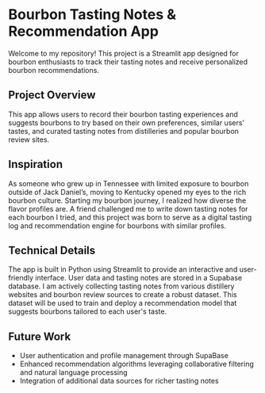 # Bourbon Tasting Notes & Recommendation App

Welcome to my repository! This project is a Streamlit app designed for bourbon enthusiasts to track their tasting notes and receive personalized bourbon recommendations.

## Project Overview

This app allows users to record their bourbon tasting experiences and suggests bourbons to try based on their own preferences, similar users' tastes, and curated tasting notes from distilleries and popular bourbon review sites.

## Inspiration

As someone who grew up in Tennessee with limited exposure to bourbon outside of Jack Daniel’s, moving to Kentucky opened my eyes to the rich bourbon culture. Starting my bourbon journey, I realized how diverse the flavor profiles are. A friend challenged me to write down tasting notes for each bourbon I tried, and this project was born to serve as a digital tasting log and recommendation engine for bourbons with similar profiles.

## Technical Details

The app is built in Python using Streamlit to provide an interactive and user-friendly interface. User data and tasting notes are stored in a Supabase database. I am actively collecting tasting notes from various distillery websites and bourbon review sources to create a robust dataset. This dataset will be used to train and deploy a recommendation model that suggests bourbons tailored to each user's taste.

## Future Work

- User authentication and profile management through SupaBase
- Enhanced recommendation algorithms leveraging collaborative filtering and natural language processing  
- Integration of additional data sources for richer tasting notes  
